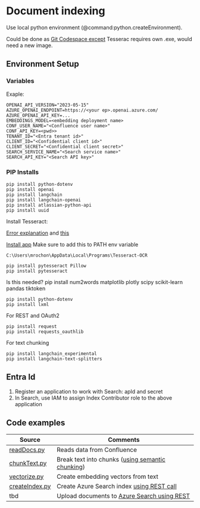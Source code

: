 # Document indexing
Use local python environment (@command:python.createEnvironment).

Could be done as [Git Codespace except](https://docs.github.com/en/codespaces/setting-up-your-project-for-codespaces/adding-a-dev-container-configuration/setting-up-your-python-project-for-codespaces) Tesserac requires own .exe, would need a new image.

## Environment Setup

### Variables

Exaple:

```
OPENAI_API_VERSION="2023-05-15"
AZURE_OPENAI_ENDPOINT=https://<your ep>.openai.azure.com/
AZURE_OPENAI_API_KEY=...
EMBEDDINGS_MODEL=<embedding deployment name>
CONF_USER_NAME="<Confluence user name>"
CONF_API_KEY=<pwd>>
TENANT_ID="<Entra tenant id>"
CLIENT_ID="<Confidential client id>"
CLIENT_SECRET="<Confidential client secret>"
SEARCH_SERVICE_NAME="<Search service name>"
SEARCH_API_KEY="<Search API key>"
```
### PIP Installs

```
pip install python-dotenv
pip install openai
pip install langchain
pip install langchain-openai
pip install atlassian-python-api
pip install uuid
```

Install Tesseract:

[Error explanation](https://stackoverflow.com/questions/50951955/pytesseract-tesseractnotfound-error-tesseract-is-not-installed-or-its-not-i)
and [this](https://stackoverflow.com/questions/50655738/how-do-i-resolve-a-tesseractnotfounderror)

[Install app](https://github.com/UB-Mannheim/tesseract/wiki)
Make sure to add this to PATH env variable
```
C:\Users\mrochon\AppData\Local\Programs\Tesseract-OCR
```

```
pip install pytesseract Pillow
pip install pytesseract
```

Is this needed?
pip install num2words matplotlib plotly scipy scikit-learn pandas tiktoken

```
pip install python-dotenv
pip install lxml
```

For REST and OAuth2
```
pip install request
pip install requests_oauthlib
```

For text chunking
```
pip install langchain_experimental
pip install langchain-text-splitters
```

## Entra Id

1. Register an application to work with Search: apId and secret
2. In Search, use IAM to assign Index Contributor role to the above application

## Code examples

| Source | Comments |
| --- | --- |
| [readDocs.py](https://github.com/mrochon/python/blob/main/readDocs.py) | Reads data from Confluence |
| [chunkText.py](https://github.com/mrochon/python/blob/main/chunkText.py) | Break text into chunks ([using semantic chunking](https://python.langchain.com/docs/modules/data_connection/document_transformers/semantic-chunker/)) |
| [vectorize.py](https://github.com/mrochon/python/blob/main/vectorize.py) | Create embedding vectors from text |
| [createIndex.py](https://github.com/mrochon/python/blob/main/createIndex.py) | Create Azure Search index [using REST call](https://learn.microsoft.com/en-us/rest/api/searchservice/indexes/create?view=rest-searchservice-2023-11-01&tabs=HTTP)|
| tbd | Upload documents to [Azure Search using REST](https://learn.microsoft.com/en-us/rest/api/searchservice/documents/?view=rest-searchservice-2023-11-01&tabs=HTTP) | 

